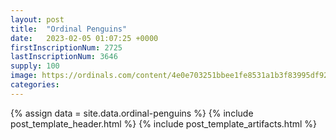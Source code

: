 ```yaml
---
layout: post
title:  "Ordinal Penguins"
date:   2023-02-05 01:07:25 +0000
firstInscriptionNum: 2725
lastInscriptionNum: 3646
supply: 100
image: https://ordinals.com/content/4e0e703251bbee1fe8531a1b3f83995df929a6ce16fdd46aee3de2f507db4132i0
categories:
---
```

{% assign data = site.data.ordinal-penguins %}
{% include post_template_header.html %}
{% include post_template_artifacts.html %}